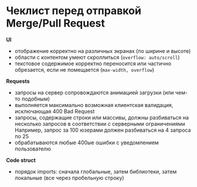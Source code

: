 Чеклист перед отправкой Merge/Pull Request
==========================================

**UI**
* отображение корректно на различных экранах (по ширине и высоте)
* области с контентом умеют скроллиться (`overflow: auto/scroll`)
* текстовое содержимое корректно переносится или частично обрезается, если не помещается (`max-width, overflow`)

**Requests**
* запросы на сервер сопровождаются анимацией загрузки (или чем-то подобным)
* выполняется максимально возможная клиентская валидация, исключающая 400 Bad Request
* запросы, содержащие строки или массивы, должны разбиваться на несколько запросов в соответствии с серверными ограничениями  
  Например, запрос за 100 юзерами должен разбиваться на 4 запроса по 25
* обрабатываются любые 400ые ошибки с уведомлением пользователю

**Code struct**
* порядок imports: сначала глобальные, затем библиотеки, затем локальные (все через пробельную строку)
